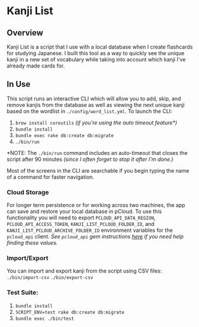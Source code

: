 # Kanji List

## Overview
Kanji List is a script that I use with a local database when I create flashcards for studying Japanese. I built this tool as a way to quickly see the unique kanji in a new set of vocabulary while taking into account which kanji I've already made cards for.

## In Use
This script runs an interactive CLI which will allow you to add, skip, and remove kanjis from the database as well as viewing the next unique kanji based on the wordlist in `./config/word_list.yml`. To launch the CLI:
1. `brew install coreutils` _(if you're using the auto timeout feature*)_
2. `bundle install`
3. `bundle exec rake db:create db:migrate`
4.  `./bin/run`

*NOTE: The `./bin/run` command includes an auto-timeout that closes the script after 90 minutes _(since I often forget to stop it after I'm done.)_

Most of the screens in the CLI are searchable if you begin typing the name of a command for faster navigation.

### Cloud Storage
For longer term persistence or for working across two machines, the app can save and restore your local database in pCloud. To use this functionality you will need to export `PCLOUD_API_DATA_REGION`, `PCLOUD_API_ACCESS_TOKEN`, `KANJI_LIST_PCLOUD_FOLDER_ID`, and `KANJI_LIST_PCLOUD_ARCHIVE_FOLDER_ID` environment variables for the `pcloud_api` client. _See `pcloud_api` gem instructions [here](https://github.com/jhunschejones/pcloud_api) if you need help finding these values._

### Import/Export
You can import and export kanji from the script using CSV files:
`./bin/import-csv`
`./bin/export-csv`

### Test Suite:
1. `bundle install`
2. `SCRIPT_ENV=test rake db:create db:migrate`
3. `bundle exec ./bin/test`
